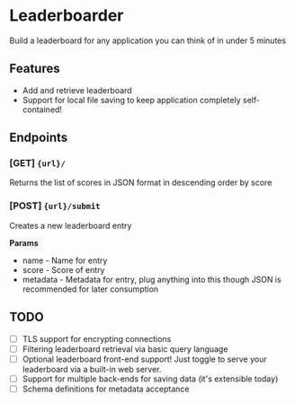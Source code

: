 # Leaderboarder

Build a leaderboard for any application you can think of in under 5 minutes

## Features

- Add and retrieve leaderboard
- Support for local file saving to keep application completely self-contained!

## Endpoints
### [GET] `{url}/` 
Returns the list of scores in JSON format in descending order by score

### [POST] `{url}/submit` 

Creates a new leaderboard entry

**Params**
- name - Name for entry
- score - Score of entry
- metadata - Metadata for entry, plug anything into this though JSON is recommended for later consumption

## TODO
- [ ] TLS support for encrypting connections
- [ ] Filtering leaderboard retrieval via basic query language
- [ ] Optional leaderboard front-end support!  Just toggle to serve your leaderboard via a built-in web server.
- [ ] Support for multiple back-ends for saving data (it's extensible today)
- [ ] Schema definitions for metadata acceptance
